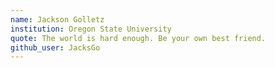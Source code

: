 ```yaml
---
name: Jackson Golletz
institution: Oregon State University
quote: The world is hard enough. Be your own best friend.
github_user: JacksGo
---
```

